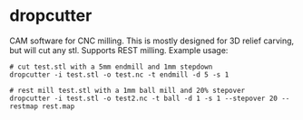 # dropcutter

CAM software for CNC milling. This is mostly designed for 3D relief carving, but will cut any stl. Supports REST milling. Example usage:

    # cut test.stl with a 5mm endmill and 1mm stepdown
    dropcutter -i test.stl -o test.nc -t endmill -d 5 -s 1
    
    # rest mill test.stl with a 1mm ball mill and 20% stepover
    dropcutter -i test.stl -o test2.nc -t ball -d 1 -s 1 --stepover 20 --restmap rest.map
